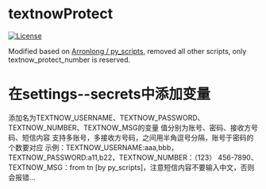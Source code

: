 #

# textnowProtect

[![License](https://img.shields.io/github/license/Issac-v/textnowProtect.svg?colorB=44cc11?maxAge=2592000)](https://github.com/Issac-v/textnowProtect/blob/master/LICENSE)

Modified based on [Arronlong / py_scripts](https://github.com/Arronlong/py_scripts), removed all other scripts, only textnow_protect_number is reserved.


# 在settings--secrets中添加变量
添加名为TEXTNOW_USERNAME、TEXTNOW_PASSWORD、TEXTNOW_NUMBER、TEXTNOW_MSG的变量
值分别为账号、密码、接收方号码、短信内容
支持多账号，多接收方号码，之间用半角逗号分隔，账号于密码的个数要对应
示例：TEXTNOW_USERNAME:aaa,bbb，TEXTNOW_PASSWORD:a11,b22，TEXTNOW_NUMBER：（123） 456-7890、TEXTNOW_MSG：from tn [by py_scripts]，注意短信内容不要输入中文，否则会报错...
